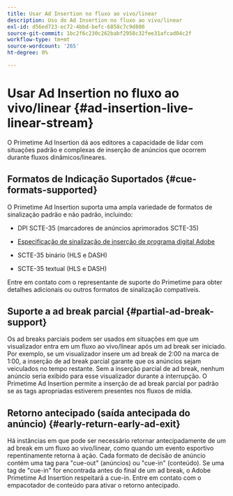 ```yaml
---
title: Usar Ad Insertion no fluxo ao vivo/linear
description: Uso do Ad Insertion no fluxo ao vivo/linear
exl-id: d56ed723-ec72-4bbd-befc-6858c7c9d800
source-git-commit: 1bc2f6c230c262babf2958c32fee31afcad04c2f
workflow-type: tm+mt
source-wordcount: '265'
ht-degree: 0%

---
```


# Usar Ad Insertion no fluxo ao vivo/linear {#ad-insertion-live-linear-stream}

O Primetime Ad Insertion dá aos editores a capacidade de lidar com situações padrão e complexas de inserção de anúncios que ocorrem durante fluxos dinâmicos/lineares.

## Formatos de Indicação Suportados {#cue-formats-supported}

O Primetime Ad Insertion suporta uma ampla variedade de formatos de sinalização padrão e não padrão, incluindo:

* DPI SCTE-35 (marcadores de anúncios aprimorados SCTE-35)

* [Especificação de sinalização de inserção de programa digital Adobe](assets/PrimetimeDigitalProgramInsertionSignalingSpecification.pdf)

* SCTE-35 binário (HLS e DASH)

* SCTE-35 textual (HLS e DASH)

Entre em contato com o representante de suporte do Primetime para obter detalhes adicionais ou outros formatos de sinalização compatíveis.

## Suporte a ad break parcial {#partial-ad-break-support}

Os ad breaks parciais podem ser usados em situações em que um visualizador entra em um fluxo ao vivo/linear após um ad break ser iniciado.  Por exemplo, se um visualizador insere um ad break de 2:00 na marca de 1:00, a inserção de ad break parcial garante que os anúncios sejam veiculados no tempo restante. Sem a inserção parcial de ad break, nenhum anúncio seria exibido para esse visualizador durante a interrupção. O Primetime Ad Insertion permite a inserção de ad break parcial por padrão se as tags apropriadas estiverem presentes nos fluxos de mídia.

## Retorno antecipado (saída antecipada do anúncio) {#early-return-early-ad-exit}

Há instâncias em que pode ser necessário retornar antecipadamente de um ad break em um fluxo ao vivo/linear, como quando um evento esportivo repentinamente retorna à ação. Cada formato de decisão de anúncio contém uma tag para &quot;cue-out&quot; (anúncios) ou &quot;cue-in&quot; (conteúdo).  Se uma tag de &quot;cue-in&quot; for encontrada antes do final de um ad break, o Adobe Primetime Ad Insertion respeitará a cue-in.  Entre em contato com o empacotador de conteúdo para ativar o retorno antecipado.
